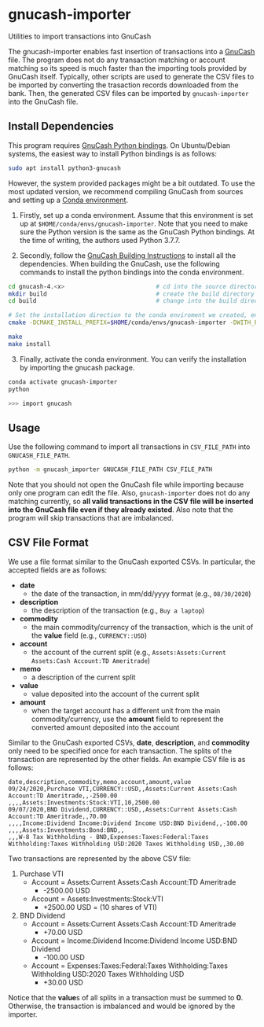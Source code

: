 # gnucash-importer
Utilities to import transactions into GnuCash


The gnucash-importer enables fast insertion of transactions into a [GnuCash](https://www.gnucash.org/) file. The program does not do any transaction matching or account matching so its speed is much faster than the importing tools provided by GnuCash itself. Typically, other scripts are used to generate the CSV files to be imported by converting the trasaction records downloaded from the bank. Then, the generated CSV files can be imported by `gnucash-importer` into the GnuCash file.

## Install Dependencies
This program requires [GnuCash Python bindings](https://wiki.gnucash.org/wiki/Python_Bindings). On Ubuntu/Debian systems, the easiest way to install Python bindings is as follows:

```bash
sudo apt install python3-gnucash
```

However, the system provided packages might be a bit outdated. To use the most updated version, we recommend compiling GnuCash from sources and setting up a [Conda environment](https://docs.conda.io/projects/conda/en/latest/index.html).

1. Firstly, set up a conda environment. Assume that this environment is set up at `$HOME/conda/envs/gnucash-importer`. Note that you need to make sure the Python version is the same as the GnuCash Python bindings. At the time of writing, the authors used Python 3.7.7.

2. Secondly, follow the [GnuCash Building Instructions](https://wiki.gnucash.org/wiki/Building_On_Linux) to install all the dependencies. When building the GnuCash, use the following commands to install the python bindings into the conda environment.

```bash
cd gnucash-4.<x>                          # cd into the source directory
mkdir build                               # create the build directory
cd build                                  # change into the build directory

# Set the installation direction to the conda enviroment we created, enable Python bindings
cmake -DCMAKE_INSTALL_PREFIX=$HOME/conda/envs/gnucash-importer -DWITH_PYTHON=True

make
make install
```

3. Finally, activate the conda environment. You can verify the installation by importing the gnucash package.

```bash
conda activate gnucash-importer
python

>>> import gnucash
```

## Usage

Use the following command to import all transactions in `CSV_FILE_PATH` into `GNUCASH_FILE_PATH`.

```bash
python -m gnucash_importer GNUCASH_FILE_PATH CSV_FILE_PATH
```

Note that you should not open the GnuCash file while importing because only one program can edit the file. Also, `gnucash-importer` does not do any matching currently, so **all valid transactions in the CSV file will be inserted into the GnuCash file even if they already existed**. Also note that the program will skip transactions that are imbalanced.

## CSV File Format

We use a file format similar to the GnuCash exported CSVs. In particular, the accepted fields are as follows:

- **date**
  - the date of the transaction, in mm/dd/yyyy format (e.g., `08/30/2020`)
- **description**
  - the description of the transaction (e.g., `Buy a laptop`)
- **commodity**
  - the main commodity/currency of the transaction, which is the unit of the **value** field (e.g., `CURRENCY::USD`)
- **account**
  - the account of the current split (e.g., `Assets:Assets:Current Assets:Cash Account:TD Ameritrade`)
- **memo**
  - a description of the current split
- **value**
  - value deposited into the account of the current split
- **amount**
  - when the target account has a different unit from the main commodity/currency, use the **amount** field to represent the converted amount deposited into the account

Similar to the GnuCash exported CSVs, **date**, **description**, and **commodity** only need to be specified once for each transaction. The splits of the transaction are represented by the other fields. An example CSV file is as follows:

```
date,description,commodity,memo,account,amount,value
09/24/2020,Purchase VTI,CURRENCY::USD,,Assets:Current Assets:Cash Account:TD Ameritrade,,-2500.00
,,,,Assets:Investments:Stock:VTI,10,2500.00
09/07/2020,BND Dividend,CURRENCY::USD,,Assets:Current Assets:Cash Account:TD Ameritrade,,70.00
,,,,Income:Dividend Income:Dividend Income USD:BND Dividend,,-100.00
,,,,Assets:Investments:Bond:BND,,
,,,W-8 Tax Withholding - BND,Expenses:Taxes:Federal:Taxes Withholding:Taxes Withholding USD:2020 Taxes Withholding USD,,30.00
```
Two transactions are represented by the above CSV file:

1. Purchase VTI
    - Account = Assets:Current Assets:Cash Account:TD Ameritrade
      - -2500.00 USD
    - Account = Assets:Investments:Stock:VTI
      - +2500.00 USD = (10 shares of VTI)
2. BND Dividend
    - Account = Assets:Current Assets:Cash Account:TD Ameritrade
      - +70.00 USD
    - Account = Income:Dividend Income:Dividend Income USD:BND Dividend
      - -100.00 USD
    - Account = Expenses:Taxes:Federal:Taxes Withholding:Taxes Withholding USD:2020 Taxes Withholding USD
      - +30.00 USD
      
Notice that the **value**s of all splits in a transaction must be summed to **0**. Otherwise, the transaction is imbalanced and would be ignored by the importer.

